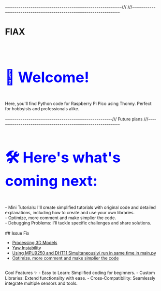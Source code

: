 ------------------------------------------------------------/// ///-----------------------------------------------------------------------
# FIAX
<br>
<h1 style="font-size: 48px; color: blue;">🚀 Welcome!</h1>
<br>
  Here, you'll find Python code for Raspberry Pi Pico using Thonny. Perfect for hobbyists and professionals alike.
<br>

<br>
-------------------------------------------------------/// Future plans ///---------------------------------------------------------------
<br>
<h1 style="font-size: 48px; color: blue;">🛠️ Here's what's coming next:</h1>
<br>
- Mini Tutorials:
I'll create simplified tutorials with original code and detailed explanations, including how to create and use your own libraries.<br>
- Optimize, more comment and make simplier the code.<br>
- Debugging Problems:
I'll tackle specific challenges and share solutions.
<br>
<br>
## Issue Fix

- [Processing 3D Models](#processing-3d-models)
- [Yaw Instability](#yaw-instability)
- [Using MPU9250 and DHT11 Simultaneously/ run in same time in main.py](#Using-MPU9250-and-DHT11-Simultaneously/-run-in-same-time-in-main.py)
- [Optimize, more comment and make simplier the code](#Optimize,-more-comment-and-make-simplier-the-code)
<br>
Cool Features ✨
- Easy to Learn: Simplified coding for beginners.
- Custom Libraries: Extend functionality with ease.
- Cross-Compatibility: Seamlessly integrate multiple sensors and tools.

